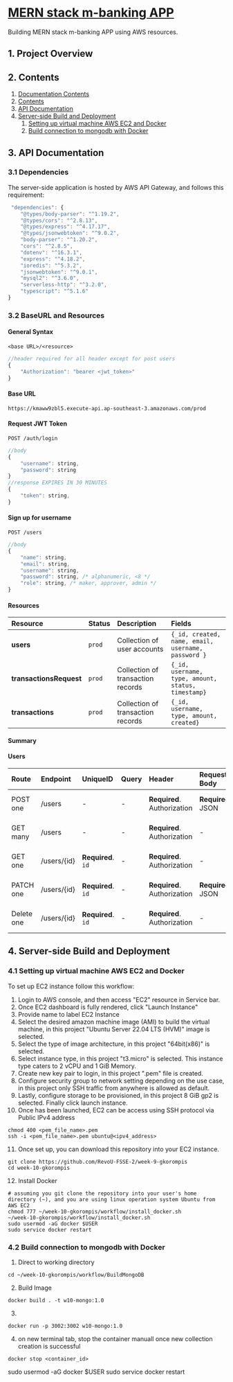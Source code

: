 # [MERN stack m-banking APP]()

Building MERN stack m-banking APP using AWS resources.

## 1. Project Overview

## 2. Contents
1. [Documentation Contents](#1-documentation-contents)
2. [Contents](#2-contents)
3. [API Documentation](#3-api-documentation)
4. [Server-side Build and Deployment](#4-server-side-build-and-deployment)
    1. [Setting up virtual machine AWS EC2 and Docker](#41-setting-up-virtual-machine-aws-ec2-and-docker)
    2. [Build connection to mongodb with Docker](#42-build-connection-to-mongodb-with-docker)



## 3. API Documentation
### 3.1 Dependencies
The server-side application is hosted by AWS API Gateway, and follows this requirement:
```javascript
 "dependencies": {
    "@types/body-parser": "^1.19.2",
    "@types/cors": "^2.8.13",
    "@types/express": "^4.17.17",
    "@types/jsonwebtoken": "^9.0.2",
    "body-parser": "^1.20.2",
    "cors": "^2.8.5",
    "dotenv": "^16.3.1",
    "express": "^4.18.2",
    "ioredis": "^5.3.2",
    "jsonwebtoken": "^9.0.1",
    "mysql2": "^3.6.0",
    "serverless-http": "^3.2.0",
    "typescript": "^5.1.6"
}
```

### 3.2 BaseURL and Resources

#### General Syntax
```http
<base URL>/<resource>
```
```javascript
//header required for all header except for post users
{
    "Authorization": "bearer <jwt_token>"
}
```

#### Base URL
```http
https://kmaww9zbl5.execute-api.ap-southeast-3.amazonaws.com/prod
```

#### Request JWT Token
```http
POST /auth/login
```
```javascript
//body
{
    "username": string,
    "password": string
}
//response EXPIRES IN 30 MINUTES
{
    "token": string,
}
```
#### Sign up for username
```http
POST /users
```
```javascript
//body
{
    "name": string,
    "email": string,
    "username": string,
    "password": string, /* alphanumeric, <8 */
    "role": string, /* maker, approver, admin */
}
```


#### Resources

| Resource       | Status | Description                          | Fields        |
| :------------- | :----- | :----------------------------------- | :------------ |
| **users**        | `prod`  | Collection of user accounts        | `{_id, created, name, email, username, password }`          |
| **transactionsRequest** | `prod` | Collection of transaction records   | `{_id, username, type, amount, status, timestamp}`            |
| **transactions** | `prod` | Collection of transaction records   | `{_id, username, type, amount, created}`            |

#### Summary
#### Users
| Route         | Endpoint             | UniqueID               | Query      | Header        | Request Body       | Response Description             |
| :------------ | :------------------- | :--------------------- | :------------------ | :------------ | :----------------- | :-------------------------------- |
| POST one      | /users        | -                     | - | **Required**. Authorization| **Required**. JSON | Status of the POST operation      |
| GET many      | /users      | -                     | - | **Required**. Authorization| -                 | Array of transaction documents   |
| GET one       | /users/{id}   | **Required**. `id`     | - | **Required**. Authorization| -                 | Single transaction document       |
| PATCH one     | /users/{id}   | **Required**. `id`     | - | **Required**. Authorization| **Required**. JSON | Status of the PATCH operation     |
| Delete one    | /users/{id}   | **Required**. `id`     | - | **Required**. Authorization| -                 | Status of the DELETE operation    |

## 4. Server-side Build and Deployment
### 4.1 Setting up virtual machine AWS EC2 and Docker

To set up EC2 instance follow this workflow:
1. Login to AWS console, and then access "EC2" resource in Service bar.
2. Once EC2 dashboard is fully rendered, click "Launch Instance"
3. Provide name to label EC2 Instance
4. Select the desired amazon machine image (AMI) to build the virtual machine, in this project "Ubuntu Server 22.04 LTS (HVM)" image is selected.
5. Select the type of image architecture, in this project "64bit(x86)" is selected.
6. Select instance type, in this project "t3.micro" is selected. This instance type caters to 2 vCPU and 1 GiB Memory.
7. Create new key pair to login, in this project ".pem" file is created.
8. Configure security group to network setting depending on the use case, in this project only SSH traffic from anywhere is allowed as default.
9. Lastly, configure storage to be provisioned, in this project 8 GiB gp2 is selected. Finally click launch instance.
10. Once has been launched, EC2 can be access using SSH protocol via Public IPv4 address
```
chmod 400 <pem_file_name>.pem
ssh -i <pem_file_name>.pem ubuntu@<ipv4_address>
```
11. Once set up, you can download this repository into your EC2 instance.
```
git clone https://github.com/RevoU-FSSE-2/week-9-gkorompis
cd week-10-gkorompis
```
12. Install Docker
```
# assuming you git clone the repository into your user's home directory (~), and you are using linux operation system Ubuntu from AWS EC2
chmod 777 ~/week-10-gkorompis/workflow/install_docker.sh
~/week-10-gkorompis/workflow/install_docker.sh
sudo usermod -aG docker $USER
sudo service docker restart
```

### 4.2 Build connection to mongodb with Docker
1. Direct to working directory
```
cd ~/week-10-gkorompis/workflow/BuildMongoDB
```
2. Build Image
```
docker build . -t w10-mongo:1.0
```
3. 
```
docker run -p 3002:3002 w10-mongo:1.0
```
4. on new terminal tab, stop the container manuall once new collection creation is successful
```
docker stop <container_id>
```






sudo usermod -aG docker $USER
sudo service docker restart